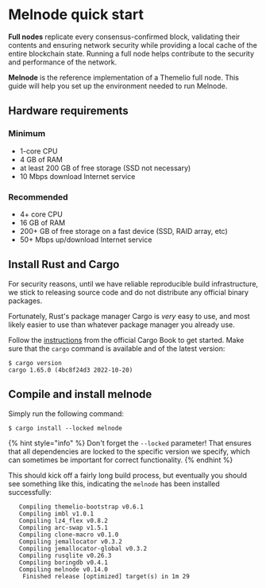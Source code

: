 # Melnode quick start

**Full nodes** replicate every consensus-confirmed block, validating their contents and ensuring network security while providing a local cache of the entire blockchain state. Running a full node helps contribute to the security and performance of the network.&#x20;

**Melnode** is the reference implementation of a Themelio full node. This guide will help you set up the environment needed to run Melnode.

## Hardware requirements

### Minimum

* 1-core CPU
* 4 GB of RAM
* at least 200 GB of free storage (SSD not necessary)
* 10 Mbps download Internet service

### Recommended

* 4+ core CPU
* 16 GB of RAM
* 200+ GB of free storage on a fast device (SSD, RAID array, etc)
* 50+ Mbps up/download Internet service

## Install Rust and Cargo

For security reasons, until we have reliable reproducible build infrastructure, we stick to releasing source code and do not distribute any official binary packages.

Fortunately, Rust's package manager Cargo is _very_ easy to use, and most likely easier to use than whatever package manager you already use.

Follow the [instructions](https://doc.rust-lang.org/cargo/getting-started/installation.html) from the official Cargo Book to get started. Make sure that the `cargo` command is available and of the latest version:

```shell-session
$ cargo version
cargo 1.65.0 (4bc8f24d3 2022-10-20)
```

## Compile and install melnode

Simply run the following command:

```shell-session
$ cargo install --locked melnode
```

{% hint style="info" %}
Don't forget the `--locked` parameter! That ensures that all dependencies are locked to the specific version we specify, which can sometimes be important for correct functionality.
{% endhint %}

This should kick off a fairly long build process, but eventually you should see something like this, indicating the `melnode` has been installed successfully:

```shell-session
   Compiling themelio-bootstrap v0.6.1
   Compiling imbl v1.0.1
   Compiling lz4_flex v0.8.2
   Compiling arc-swap v1.5.1
   Compiling clone-macro v0.1.0
   Compiling jemallocator v0.3.2
   Compiling jemallocator-global v0.3.2
   Compiling rusqlite v0.26.3
   Compiling boringdb v0.4.1
   Compiling melnode v0.14.0
    Finished release [optimized] target(s) in 1m 29
```

